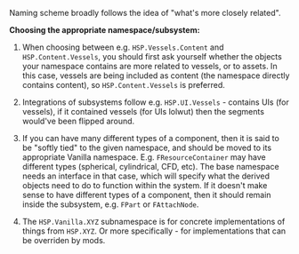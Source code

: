 Naming scheme broadly follows the idea of "what's more closely related".

**Choosing the appropriate namespace/subsystem:**

1. When choosing between e.g. `HSP.Vessels.Content` and `HSP.Content.Vessels`, you should first ask yourself whether the objects your namespace contains are more related to vessels, or to assets. 
In this case, vessels are being included as content (the namespace directly contains content), so `HSP.Content.Vessels` is preferred.

2. Integrations of subsystems follow e.g. `HSP.UI.Vessels` - contains UIs (for vessels), if it contained vessels (for UIs lolwut) then the segments would've been flipped around.

3. If you can have many different types of a component, then it is said to be "softly tied" to the given namespace, and should be moved to its appropriate Vanilla namespace. E.g. `FResourceContainer` may have different types (spherical, cylindrical, CFD, etc).
The base namespace needs an interface in that case, which will specify what the derived objects need to do to function within the system.
If it doesn't make sense to have different types of a component, then it should remain inside the subsystem, e.g. `FPart` or `FAttachNode`.

4. The `HSP.Vanilla.XYZ` subnamespace is for concrete implementations of things from `HSP.XYZ`. 
Or more specifically - for implementations that can be overriden by mods.